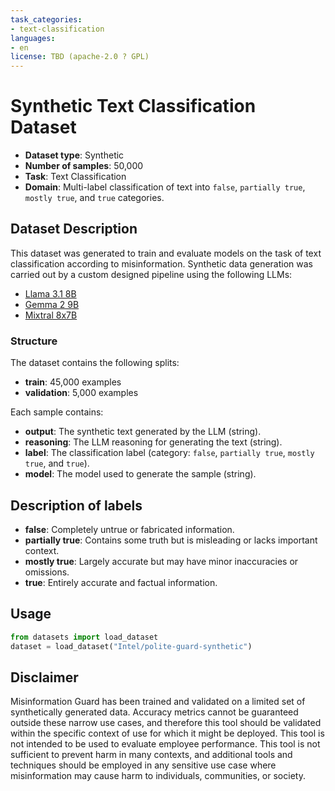 ```yaml
---
task_categories:
- text-classification
languages:
- en
license: TBD (apache-2.0 ? GPL)
---
```


# Synthetic Text Classification Dataset
- **Dataset type**: Synthetic  
- **Number of samples**: 50,000  
- **Task**: Text Classification  
- **Domain**: Multi-label classification of text into `false`, `partially true`, `mostly true`, and `true` categories.


## Dataset Description
This dataset was generated to train and evaluate models on the task of text classification according to misinformation. Synthetic data generation was carried out by a custom designed pipeline using the following LLMs:
- [Llama 3.1 8B](https://huggingface.co/meta-llama/Meta-Llama-3.1-8B-Instruct)
- [Gemma 2 9B](https://huggingface.co/google/gemma-2-9b-it)
- [Mixtral 8x7B](https://huggingface.co/mistralai/Mixtral-8x7B-Instruct-v0.1)

### Structure
The dataset contains the following splits:
- **train**: 45,000 examples
- **validation**: 5,000 examples

Each sample contains:
- **output**: The synthetic text generated by the LLM (string).
- **reasoning**: The LLM reasoning for generating the text (string). 
- **label**: The classification label (category: `false`, `partially true`, `mostly true`, and `true`).
- **model**: The model used to generate the sample (string).

## Description of labels
- **false**: Completely untrue or fabricated information.
- **partially true**: Contains some truth but is misleading or lacks important context.
- **mostly true**: Largely accurate but may have minor inaccuracies or omissions.
- **true**: Entirely accurate and factual information.

## Usage
```python
from datasets import load_dataset
dataset = load_dataset("Intel/polite-guard-synthetic")
```

## Disclaimer
Misinformation Guard has been trained and validated on a limited set 
of synthetically generated data. Accuracy metrics cannot be guaranteed 
outside these narrow use cases, and therefore this tool should be 
validated within the specific context of use for which it might be deployed. 
This tool is not intended to be used to evaluate employee performance. 
This tool is not sufficient to prevent harm in many contexts, and additional
tools and techniques should be employed in any sensitive use case where 
misinformation may cause harm to individuals, communities, or society.
